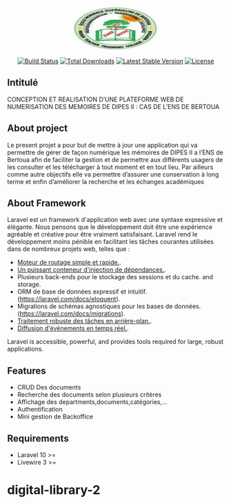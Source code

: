 <p align="center"><a href="https://laravel.com" target="_blank"><img src="BERTOUA.png" width="200" height="100" alt="Laravel Logo"></a></p>

<p align="center">
<a href="https://github.com/laravel/framework/actions"><img src="https://github.com/laravel/framework/workflows/tests/badge.svg" alt="Build Status"></a>
<a href="https://packagist.org/packages/laravel/framework"><img src="https://img.shields.io/packagist/dt/laravel/framework" alt="Total Downloads"></a>
<a href="https://packagist.org/packages/laravel/framework"><img src="https://img.shields.io/packagist/v/laravel/framework" alt="Latest Stable Version"></a>
<a href="https://packagist.org/packages/laravel/framework"><img src="https://img.shields.io/packagist/l/laravel/framework" alt="License"></a>
</p>

## Intitulé

CONCEPTION ET REALISATION D’UNE PLATEFORME
WEB DE NUMERISATION DES MEMOIRES DE DIPES II :
CAS DE L’ENS DE BERTOUA

## About project

Le present projet a pour but de mettre à jour une application qui va permettre de gérer
de façon numérique les mémoires de DIPES II a l’ENS de Bertoua afin de faciliter la gestion
et de permettre aux différents usagers de les consulter et les télécharger à tout moment et en
tout lieu. Par ailleurs comme autre objectifs elle va permettre d’assurer une conservation à long
terme et enfin d’améliorer la recherche et les échanges académiques

## About Framework

Laravel est un framework d'application web avec une syntaxe expressive et élégante. Nous pensons que le développement doit être une expérience agréable et créative pour être vraiment satisfaisant. Laravel rend le développement moins pénible en facilitant les tâches courantes utilisées dans de nombreux projets web, telles que :

-   [Moteur de routage simple et rapide.](https://laravel.com/docs/routing).
-   [Un puissant conteneur d'injection de dépendances.](https://laravel.com/docs/container).
-   Plusieurs back-ends pour le stockage des sessions et du cache. [](https://laravel.com/docs/session) and [](https://laravel.com/docs/cache) storage.
-   ORM de base de données expressif et intuitif.(https://laravel.com/docs/eloquent).
-   Migrations de schémas agnostiques pour les bases de données.(https://laravel.com/docs/migrations).
-   [Traitement robuste des tâches en arrière-plan.](https://laravel.com/docs/queues).
-   [Diffusion d'événements en temps réel.](https://laravel.com/docs/broadcasting).

Laravel is accessible, powerful, and provides tools required for large, robust applications.

## Features

-   CRUD Des documents
-   Recherche des documents selon plusieurs critères
-   Affichage des departments,documents,catégories,...
-   Authentification
-   Mini gestion de Backoffice

## Requirements

-   Laravel 10 >=
-   Livewire 3 >=

# digital-library-2
